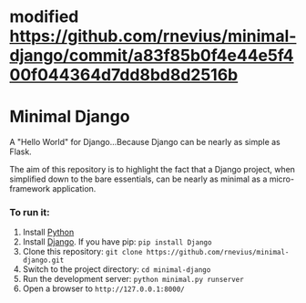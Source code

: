 # modified https://github.com/rnevius/minimal-django/commit/a83f85b0f4e44e5f400f044364d7dd8bd8d2516b

# Minimal Django
A "Hello World" for Django...Because Django can be nearly as simple as Flask.

The aim of this repository is to highlight the fact that a Django project, when simplified down to the bare essentials, can be nearly as minimal as a micro-framework application. 

### To run it:

1. Install [Python](https://www.python.org/downloads/)
2. Install [Django](https://docs.djangoproject.com/en/dev/topics/install/). If you have pip: `pip install Django`
3. Clone this repository: `git clone https://github.com/rnevius/minimal-django.git`
4. Switch to the project directory: `cd minimal-django`
5. Run the development server: `python minimal.py runserver`
6. Open a browser to `http://127.0.0.1:8000/`

